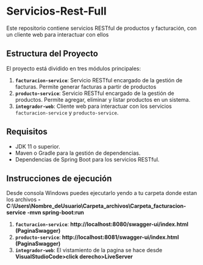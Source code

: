 # Servicios-Rest-Full
Este repositorio contiene servicios RESTful de productos y facturación, con un cliente web para interactuar con ellos

## Estructura del Proyecto

El proyecto está dividido en tres módulos principales:

1. **`facturacion-service`**: Servicio RESTful encargado de la gestión de facturas. Permite generar facturas a partir de productos
2. **`producto-service`**: Servicio RESTful encargado de la gestión de productos. Permite agregar, eliminar y listar productos en un sistema.
3. **`integrador-web`**: Cliente web para interactuar con los servicios `facturacion-service` y `producto-service`. 

## Requisitos

- JDK 11 o superior.
- Maven o Gradle para la gestión de dependencias.
- Dependencias de Spring Boot para los servicios RESTful.

## Instrucciones de ejecución
Desde consola Windows puedes ejecutarlo yendo a tu carpeta donde estan los archivos 
**-C:\Users\Nombre_deUsuario\Carpeta_archivos\Carpeta_facturacion-service**
**-mvn spring-boot:run** 
1. **`facturacion-service`**:  **http://localhost:8080/swagger-ui/index.html (PaginaSwagger)**
2. **`producto-service`**:  **http://localhost:8081/swagger-ui/index.html (PaginaSwagger)**
3. **`integrador-web`**:  El vistamiento de la pagina se hace desde **VisualStudioCode>click derecho>LiveServer**

